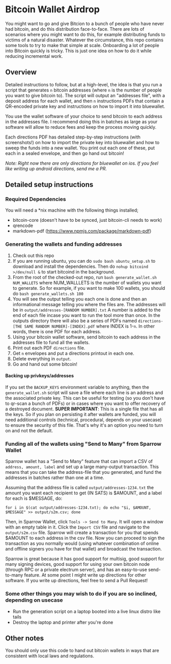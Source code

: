 # Bitcoin Wallet Airdrop

You might want to go and give Bitcion to a bunch of people who have never had bitcoin, and do this distribution face-to-face. There are lots of scenarios where you might want to do this, for example distributing funds to victims of a natural disaster. Whatever the circumstance, this repo contains some tools to try to make that simple at scale. Onboarding a lot of people into Bitcoin quickly is tricky. This is just one idea on how to do it while reducing incremental work.

## Overview

Detailed instructions to follow, but at a high-level, the idea is that you run a script that generates `n` bitcoin addresses (where `n` is the number of people you want to give bitcoin to). The script will output an "addresses file", with a deposit address for each wallet, and then `n` instructions PDFs that contain a QR-encoded private key and instructions on how to import it into bluewallet.

You use the wallet software of your choice to send bitcoin to each address in the addresses file. I recommend doing this in batches as large as your software will allow to reduce fees and keep the process moving quickly.

Each directions PDF has detailed step-by-step instructions (with screenshots!) on how to import the private key into bluewallet and how to sweep the funds into a new wallet. You print out each one of these, put each in a sealed envelope, and then go hand out bitcoin!

*Note: Right now there are only directions for bluewallet on ios. If you feel like writing up android directions, send me a PR.*

## Detailed setup instructions

### Required Dependencies
You will need a *nix machine with the following things installed;

- bitcoin-core (doesn't have to be synced, just bitcoin-cli needs to work)
- qrencode
- markdown-pdf (https://www.npmjs.com/package/markdown-pdf)

### Generating the wallets and funding addresses

1. Check out this repo
2. If you are running ubuntu, you can do `sudo bash ubuntu_setup.sh` to download and install the dependencies. Then do `nohup bitcoind >/dev/null &` to start bitcoind in the background.
3. From the root of the checked-out repo, run `bash generate_wallet.sh NUM_WALLETS` where NUM_WALLLETS is the number of wallets you want to generate. So for example, if you want to make 100 wallets, you should do `bash generate_wallets.sh 100`
4. You will see the output telling you each one is done and then an informational message telling you where the files are. The addresses will be in `output/addresses-[RANDOM NUMBER].txt` A number is added to the end of each file incase you want to run the tool more than once. In the outputs directory there will also be a series of PDFs named `directions-[THE SAME RANDOM NUMBER]-[INDEX].pdf` where INDEX is 1-`n`. In other words, there is one PDF for each address.
5. Using your bitcoin wallet software, send bitcoin to each address in the addresses file to fund all the wallets.
6. Print out each PDF `directions` file.
7. Get `n` envelopes and put a directions printout in each one.
8. Delete everything in `output`.
9. Go and hand out some bitcoin!

#### Backing up privkeys/addresses

If you set the `BACKUP_KEYS` environment variable to anything, then the `generate_wallet.sh` script will save a file where each line is an address and the associated private key.
This can be useful for testing (so you don't have to qr-scan a bunch of PDFs) or in cases where you want to offer recovery of a destroyed document.
**SUPER IMPORTANT**: This is a single file that has all the keys. So if you plan on persisting it after wallets are funded, you will need additional controls (technical, procedural, depends on your usecase) to ensure the security of this file. That's why it's an option you need to turn on and not the default.

### Funding all of the wallets using "Send to Many" from Sparrow Wallet

Sparrow wallet has a "Send to Many" feature that can import a CSV of `address, amount, label` and set up a large many-output transaction. This means that you can take the address-file that you generated, and fund the addresses in batches rather than one at a time.

Assuming that the address file is called `output/addresses-1234.txt` the amount you want each recipient to get (IN SATS) is $AMOUNT, and a label for each is $MESSAGE, do:

``` shell
for i in $(cat output/addresses-1234.txt); do echo "$i, $AMOUNT, $MESSAGE" >> output/s2m.csv; done
```

Then, in Sparrow Wallet, click `Tools -> Send to Many`. It will open a window with an empty table in it. Click the `Import CSV` file and navigate to the `output/s2m.csv` file. Sparrow will create a transaction for you that spends $AMOUNT to each address in the csv file. Now you can proceed to sign the transaction as you normally would (using whatever combination of online and offline signers you have for that wallet) and broadcast the transaction.

Sparrow is great because it has good support for multisig, good support for many signing devices, good support for using your own bitcoin node (through RPC or a private electrum server), and has an easy-to-use send-to-many feature. At some point I might write up directions for other software. If you write up directions, feel free to send a Pull Request!

### Some other things you may wish to do if you are so inclined, depending on usecase

- Run the generation script on a laptop booted into a live linux distro like tails
- Destroy the laptop and printer after you're done


## Other notes

You should only use this code to hand out bitcoin wallets in ways that are consistent with local laws and regulations.
